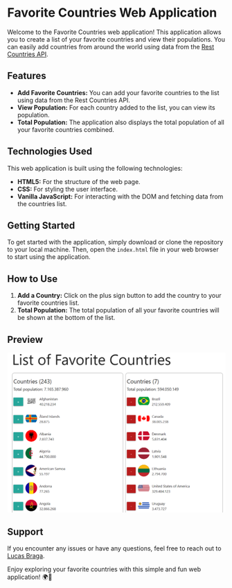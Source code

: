 # Favorite Countries Web Application

Welcome to the Favorite Countries web application! This application allows you to create a list of your favorite countries and view their populations. You can easily add countries from around the world using data from the [Rest Countries API](https://restcountries.com/v2/all).

## Features

- **Add Favorite Countries:** You can add your favorite countries to the list using data from the Rest Countries API.
- **View Population:** For each country added to the list, you can view its population.
- **Total Population:** The application also displays the total population of all your favorite countries combined.

## Technologies Used

This web application is built using the following technologies:

- **HTML5:** For the structure of the web page.
- **CSS:** For styling the user interface.
- **Vanilla JavaScript:** For interacting with the DOM and fetching data from the countries list.

## Getting Started

To get started with the application, simply download or clone the repository to your local machine. Then, open the `index.html` file in your web browser to start using the application.

## How to Use

1. **Add a Country:** Click on the plus sign button to add the country to your favorite countries list.
2. **Total Population:** The total population of all your favorite countries will be shown at the bottom of the list.

## Preview

![Favorite Countries Web Application](preview.png)

## Support

If you encounter any issues or have any questions, feel free to reach out to [Lucas Braga](lucasbbs@live.fr).

Enjoy exploring your favorite countries with this simple and fun web application! 🌍🎉
